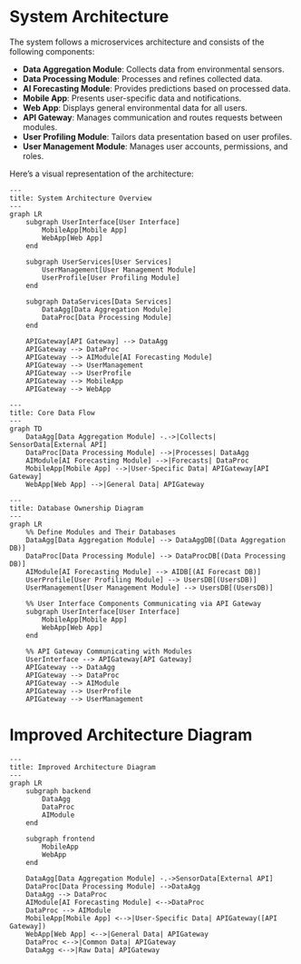 # System Architecture

The system follows a microservices architecture and consists of the following components:

- **Data Aggregation Module**: Collects data from environmental sensors.
- **Data Processing Module**: Processes and refines collected data.
- **AI Forecasting Module**: Provides predictions based on processed data.
- **Mobile App**: Presents user-specific data and notifications.
- **Web App**: Displays general environmental data for all users.
- **API Gateway**: Manages communication and routes requests between modules.
- **User Profiling Module**: Tailors data presentation based on user profiles.
- **User Management Module**: Manages user accounts, permissions, and roles.

Here’s a visual representation of the architecture:
```mermaid
---
title: System Architecture Overview
---
graph LR
    subgraph UserInterface[User Interface]
        MobileApp[Mobile App]
        WebApp[Web App]
    end

    subgraph UserServices[User Services]
        UserManagement[User Management Module]
        UserProfile[User Profiling Module]
    end

    subgraph DataServices[Data Services]
        DataAgg[Data Aggregation Module]
        DataProc[Data Processing Module]
    end

    APIGateway[API Gateway] --> DataAgg
    APIGateway --> DataProc
    APIGateway --> AIModule[AI Forecasting Module]
    APIGateway --> UserManagement
    APIGateway --> UserProfile
    APIGateway --> MobileApp
    APIGateway --> WebApp
```

```mermaid
---
title: Core Data Flow
---
graph TD
    DataAgg[Data Aggregation Module] -.->|Collects| SensorData[External API]
    DataProc[Data Processing Module] -->|Processes| DataAgg
    AIModule[AI Forecasting Module] -->|Forecasts| DataProc
    MobileApp[Mobile App] -->|User-Specific Data| APIGateway[API Gateway]
    WebApp[Web App] -->|General Data| APIGateway
```

```mermaid
---
title: Database Ownership Diagram
---
graph LR
    %% Define Modules and Their Databases
    DataAgg[Data Aggregation Module] --> DataAggDB[(Data Aggregation DB)]
    DataProc[Data Processing Module] --> DataProcDB[(Data Processing DB)]
    AIModule[AI Forecasting Module] --> AIDB[(AI Forecast DB)]
    UserProfile[User Profiling Module] --> UsersDB[(UsersDB)]
    UserManagement[User Management Module] --> UsersDB[(UsersDB)]

    %% User Interface Components Communicating via API Gateway
    subgraph UserInterface[User Interface]
        MobileApp[Mobile App]
        WebApp[Web App]
    end

    %% API Gateway Communicating with Modules
    UserInterface --> APIGateway[API Gateway]
    APIGateway --> DataAgg
    APIGateway --> DataProc
    APIGateway --> AIModule
    APIGateway --> UserProfile
    APIGateway --> UserManagement
```

# Improved Architecture Diagram 
```mermaid
---
title: Improved Architecture Diagram
---
graph LR
    subgraph backend
        DataAgg
        DataProc
        AIModule
    end

    subgraph frontend
        MobileApp
        WebApp
    end

    DataAgg[Data Aggregation Module] -.->SensorData[External API]
    DataProc[Data Processing Module] -->DataAgg
    DataAgg --> DataProc
    AIModule[AI Forecasting Module] <-->DataProc
    DataProc --> AIModule
    MobileApp[Mobile App] <-->|User-Specific Data| APIGateway([API Gateway])
    WebApp[Web App] <-->|General Data| APIGateway
    DataProc <-->|Common Data| APIGateway
    DataAgg <-->|Raw Data| APIGateway
```


